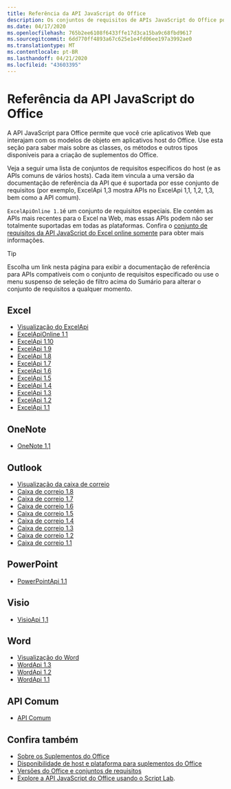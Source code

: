 ```yaml
---
title: Referência da API JavaScript do Office
description: Os conjuntos de requisitos de APIs JavaScript do Office por host.
ms.date: 04/17/2020
ms.openlocfilehash: 765b2ee6108f6433ffe17d3ca15ba9c68fbd9617
ms.sourcegitcommit: 6dd770ff4893a67c625e1e4fd06ee197a3992ae0
ms.translationtype: MT
ms.contentlocale: pt-BR
ms.lasthandoff: 04/21/2020
ms.locfileid: "43603395"
---
```

# <a name="office-javascript-api-reference"></a>Referência da API JavaScript do Office

A API JavaScript para Office permite que você crie aplicativos Web que interajam com os modelos de objeto em aplicativos host do Office. Use esta seção para saber mais sobre as classes, os métodos e outros tipos disponíveis para a criação de suplementos do Office.

Veja a seguir uma lista de conjuntos de requisitos específicos do host (e as APIs comuns de vários hosts). Cada item vincula a uma versão da documentação de referência da API que é suportada por esse conjunto de requisitos (por exemplo, ExcelApi 1,3 mostra APIs no ExcelApi 1,1, 1,2, 1,3, bem como a API comum).

`ExcelApiOnline 1.1`é um conjunto de requisitos especiais. Ele contém as APIs mais recentes para o Excel na Web, mas essas APIs podem não ser totalmente suportadas em todas as plataformas. Confira o [conjunto de requisitos da API JavaScript do Excel online somente](/office/dev/add-ins/reference/requirement-sets/excel-api-online-requirement-set) para obter mais informações.

> [!TIP]
> Escolha um link nesta página para exibir a documentação de referência para APIs compatíveis com o conjunto de requisitos especificado ou use o menu suspenso de seleção de filtro acima do Sumário para alterar o conjunto de requisitos a qualquer momento.

## <a name="excel"></a>Excel

- [Visualização do ExcelApi](/javascript/api/excel?view=excel-js-preview)
- [ExcelApiOnline 1,1](/javascript/api/excel?view=excel-js-online)
- [ExcelApi 1.10](/javascript/api/excel?view=excel-js-1.10)
- [ExcelApi 1.9](/javascript/api/excel?view=excel-js-1.9)
- [ExcelApi 1.8](/javascript/api/excel?view=excel-js-1.8)
- [ExcelApi 1.7](/javascript/api/excel?view=excel-js-1.7)
- [ExcelApi 1.6](/javascript/api/excel?view=excel-js-1.6)
- [ExcelApi 1.5](/javascript/api/excel?view=excel-js-1.5)
- [ExcelApi 1.4](/javascript/api/excel?view=excel-js-1.4)
- [ExcelApi 1.3](/javascript/api/excel?view=excel-js-1.3)
- [ExcelApi 1.2](/javascript/api/excel?view=excel-js-1.2)
- [ExcelApi 1.1](/javascript/api/excel?view=excel-js-1.1)

## <a name="onenote"></a>OneNote

- [OneNote 1,1](/javascript/api/onenote?view=onenote-js-1.1)

## <a name="outlook"></a>Outlook

- [Visualização da caixa de correio](/javascript/api/outlook?view=outlook-js-preview)
- [Caixa de correio 1.8](/javascript/api/outlook?view=outlook-js-1.8)
- [Caixa de correio 1.7](/javascript/api/outlook?view=outlook-js-1.7)
- [Caixa de correio 1.6](/javascript/api/outlook?view=outlook-js-1.6)
- [ Caixa de correio 1.5](/javascript/api/outlook?view=outlook-js-1.5)
- [ Caixa de correio 1.4](/javascript/api/outlook?view=outlook-js-1.4)
- [ Caixa de correio 1.3](/javascript/api/outlook?view=outlook-js-1.3)
- [Caixa de correio 1.2](/javascript/api/outlook?view=outlook-js-1.2)
- [ Caixa de correio 1.1](/javascript/api/outlook?view=outlook-js-1.1)

## <a name="powerpoint"></a>PowerPoint

- [PowerPointApi 1.1](/javascript/api/powerpoint?view=powerpoint-js-1.1)

## <a name="visio"></a>Visio

- [VisioApi 1,1](/javascript/api/visio?view=visio-js-1.1)

## <a name="word"></a>Word

- [Visualização do Word](/javascript/api/word?view=word-js-preview)
- [WordApi 1.3](/javascript/api/word?view=word-js-1.3)
- [WordApi 1.2](/javascript/api/word?view=word-js-1.2)
- [WordApi 1.1](/javascript/api/word?view=word-js-1.1)

## <a name="common-api"></a>API Comum

- [API Comum](/javascript/api/office?view=common-js)

## <a name="see-also"></a>Confira também

- [Sobre os Suplementos do Office](/office/dev/add-ins/overview)
- [Disponibilidade de host e plataforma para suplementos do Office](/office/dev/add-ins/overview/office-add-in-availability)
- [Versões do Office e conjuntos de requisitos](/office/dev/add-ins/develop/office-versions-and-requirement-sets)
- [Explore a API JavaScript do Office usando o Script Lab](/office/dev/add-ins/overview/explore-with-script-lab).
